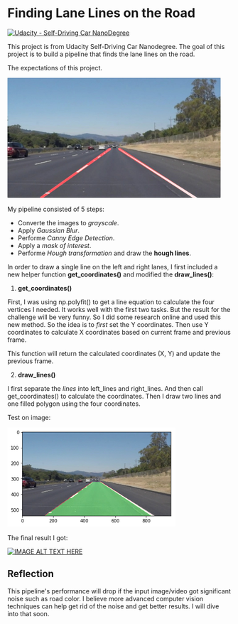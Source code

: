 # **Finding Lane Lines on the Road** 

[//]: # (Image References)

[image1]: ./assets/result.png

[image2]: ./assets/challenge_with_noise.PNG

[![Udacity - Self-Driving Car NanoDegree](https://s3.amazonaws.com/udacity-sdc/github/shield-carnd.svg)](http://www.udacity.com/drive)

This project is from Udacity Self-Driving Car Nanodegree. The goal of this project is to build a pipeline that finds the lane lines on the road.

The expectations of this project.


<img src="examples/laneLines_thirdPass.jpg" width="480" alt="Combined Image" />


My pipeline consisted of 5 steps:

  * Converte the images to *grayscale*.
  * Apply *Gaussian Blur*.
  * Performe *Canny Edge Detection*.
  * Apply a *mask of interest*.
  * Performe *Hough transformation* and draw the **hough lines**.


In order to draw a single line on the left and right lanes, I first included a new helper function **get_coordinates()** and modified the **draw_lines()**:

  1. **get_coordinates()**
  
  First, I was using np.polyfit() to get a line equation to calculate the four vertices I needed. It works well with the first two tasks. But the result for the challenge will be very funny. So I did some research online and used this new method. So the idea is to *first* set the Y coordinates. Then use Y coordinates to calculate X coordinates based on current frame and previous frame. 
  
  This function will return the calculated coordinates (X, Y) and update the previous frame.
  
  2. **draw_lines()**
  
  I first separate the *lines* into left_lines and right_lines. And then call get_coordinates() to calculate the coordinates. Then I draw two lines and one filled polygon using the four coordinates.

    

Test on image:


![alt text][image1]


The final result I got:

[![IMAGE ALT TEXT HERE](https://img.youtube.com/vi/wQDmzXM9tRg/0.jpg)](https://www.youtube.com/watch?v=wQDmzXM9tRg)


## Reflection

This pipeline's performance will drop if the input image/video got significant noise such as road color. I believe more advanced computer vision techniques can help get rid of the noise and get better results. I will dive into that soon.
